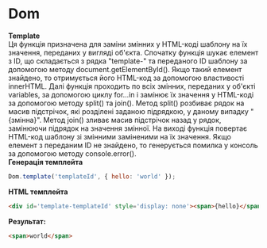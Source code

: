 # Dom
**Template**<br>
Ця функція призначена для заміни змінних у HTML-коді шаблону на їх значення, переданих у вигляді об'єкта.
Спочатку функція шукає елемент з ID, що складається з рядка "template-" та переданого ID шаблону за допомогою методу document.getElementById(). Якщо такий елемент знайдено, то отримується його HTML-код за допомогою властивості innerHTML.
Далі функція проходить по всіх змінних, переданих у об'єкті variables, за допомогою циклу for...in і замінює їх значення у HTML-коді за допомогою методу split() та join(). Метод split() розбиває рядок на масив підстрічок, які розділені заданою підрядкою, у даному випадку "{змінна}". Метод join() зливає масив підстрічок назад у рядок, замінюючи підрядок на значення змінної.
На виході функція повертає HTML-код шаблону зі змінними заміненими на їх значення.
Якщо елемент з переданим ID не знайдено, то генерується помилка у консоль за допомогою методу console.error().<br>
**Генерація темплейта**
```javascript
Dom.template('templateId', { hello: 'world' }); 
```
**HTML темплейта**
```html
<div id='template-templateId' style='display: none'><span>{hello}</span></div>
```

**Результат:**<br>
```html
<span>world</span>
```
